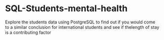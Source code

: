 # SQL-Students-mental-health
Explore the students data using PostgreSQL to find out if you would come to a similar conclusion for international students and see if thelength of stay is a contributing factor
